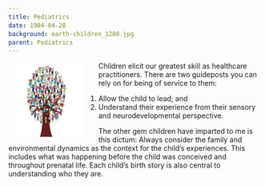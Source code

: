 ```yaml
---
title: Pediatrics
date: 1904-04-28
background: earth-children_1280.jpg
parent: Pediatrics
---
```


<img src="/images/inclusion-group-tree-children.jpg" style="float: left; margin-right: 30px;" width="150" height="150" />

Children elicit our greatest skill as healthcare practitioners. There are two guideposts you can rely on
for being of service to them:

1. Allow the child to lead; and
2. Understand their experience from their sensory and neurodevelopmental perspective.

<!--more-->

The other gem children have imparted to me is this dictum: Always consider the family and environmental dynamics as the context for the child’s experiences. This includes what was happening before the child was conceived and throughout prenatal life. Each child’s birth story is
also central to understanding who they are. 


